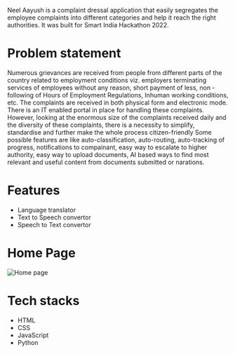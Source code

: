 Neel Aayush is a complaint dressal application that easily segregates the employee complaints into different categories and help it reach the right authorities. It was built for Smart India Hackathon 2022.

# Problem statement
Numerous grievances are received from people from different parts of the country related to employment conditions viz. employers terminating services of employees without any reason, short payment of less, non - following of Hours of Employment Regulations, Inhuman working conditions, etc. The complaints are received in both physical form and electronic mode. There is an IT enabled portal in place for handling these complaints. However, looking at the enormous size of the complaints received daily and the diversity of these complaints, there is a necessity to simplify, standardise and further make the whole process citizen-friendly Some possible features are like auto-classification, auto-routing, auto-tracking of progress, notifications to compainant, easy way to escalate to higher authority, easy way to upload documents, AI based ways to find most relevant and useful content from documents submitted or narations.

# Features
* Language translator
* Text to Speech convertor
* Speech to Text convertor

# Home Page
![Home page](https://user-images.githubusercontent.com/78270481/190842368-24e0a062-d9cf-4eaf-80bc-07c510777a30.jpeg)

# Tech stacks
* HTML
* CSS
* JavaScript
* Python
